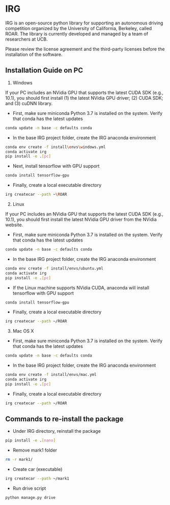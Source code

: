 # IRG

IRG is an open-source python library for supporting an autonomous driving competition organized by the University of California, Berkeley, called ROAR. The library is currently developed and managed by a team of researchers at UCB.

Please review the license agreement and the third-party licenses before the installation of the software.

## Installation Guide on PC

1. Windows

If your PC includes an NVidia GPU that supports the latest CUDA SDK (e.g., 10.1), you should first install (1) the latest NVidia GPU driver; (2) CUDA SDK; and (3) cuDNN library.

- First, make sure miniconda Python 3.7 is installed on the system. Verify that conda has the latest updates
```bash
conda update -n base -c defaults conda
```

- In the base IRG project folder, create the IRG anaconda environment
```bash
conda env create -f install\envs\windows.yml
conda activate irg
pip install -e .[pc]
```

- Next, install tensorflow with GPU support
```bash
conda install tensorflow-gpu
```

- Finally, create a local executable directory
```bash
irg createcar --path ~\ROAR
```

2. Linux

If your PC includes an NVidia GPU that supports the latest CUDA SDK (e.g., 10.1), you should first install the latest NVidia GPU driver from the NVidia website.

- First, make sure miniconda Python 3.7 is installed on the system. Verify that conda has the latest updates
```bash
conda update -n base -c defaults conda
```

- In the base IRG project folder, create the IRG anaconda environment
```bash
conda env create -f install/envs/ubuntu.yml
conda activate irg
pip install -e .[pc]
```

- If the Linux machine supports NVidia CUDA, anaconda will  install tensorflow with GPU support
```bash
conda install tensorflow-gpu
```

- Finally, create a local executable directory
```bash
irg createcar --path ~/ROAR
```

3. Mac OS X

- First, make sure miniconda Python 3.7 is installed on the system. Verify that conda has the latest updates
```bash
conda update -n base -c defaults conda
```

- In the base IRG project folder, create the IRG anaconda environment
```bash
conda env create -f install/envs/mac.yml
conda activate irg
pip install -e .[pc]
```

- Finally, create a local executable directory
```bash
irg createcar --path ~/ROAR
```

## Commands to re-install the package
* Under IRG directory, reinstall the package
```bash
pip install -e .[nano]
```
* Remove mark1 folder
```bash
rm -r mark1/
```
* Create car (executable)
```bash
irg createcar --path ~/mark1
```
* Run drive script
```bash
python manage.py drive
```
